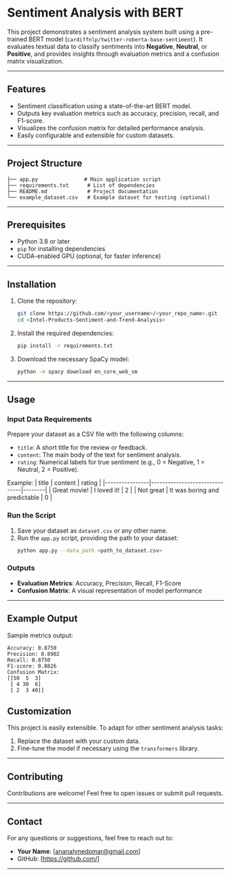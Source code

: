 # **Sentiment Analysis with BERT**

This project demonstrates a sentiment analysis system built using a pre-trained BERT model (`cardiffnlp/twitter-roberta-base-sentiment`). It evaluates textual data to classify sentiments into **Negative**, **Neutral**, or **Positive**, and provides insights through evaluation metrics and a confusion matrix visualization.

---

## **Features**
- Sentiment classification using a state-of-the-art BERT model.
- Outputs key evaluation metrics such as accuracy, precision, recall, and F1-score.
- Visualizes the confusion matrix for detailed performance analysis.
- Easily configurable and extensible for custom datasets.

---

## **Project Structure**
```
├── app.py               # Main application script
├── requirements.txt      # List of dependencies
├── README.md             # Project documentation
└── example_dataset.csv   # Example dataset for testing (optional)
```

---

## **Prerequisites**
- Python 3.8 or later
- `pip` for installing dependencies
- CUDA-enabled GPU (optional, for faster inference)

---

## **Installation**

1. Clone the repository:
    ```bash
    git clone https://github.com/<your_username>/<your_repo_name>.git
    cd <Intel-Products-Sentiment-and-Trend-Analysis>
    ```

2. Install the required dependencies:
    ```bash
    pip install -r requirements.txt
    ```

3. Download the necessary SpaCy model:
    ```bash
    python -m spacy download en_core_web_sm
    ```

---

## **Usage**

### **Input Data Requirements**
Prepare your dataset as a CSV file with the following columns:
- `title`: A short title for the review or feedback.
- `content`: The main body of the text for sentiment analysis.
- `rating`: Numerical labels for true sentiment (e.g., 0 = Negative, 1 = Neutral, 2 = Positive).

Example:
| title          | content                       | rating |
|----------------|-------------------------------|--------|
| Great movie!   | I loved it!                   | 2      |
| Not great      | It was boring and predictable | 0      |

### **Run the Script**

1. Save your dataset as `dataset.csv` or any other name.
2. Run the `app.py` script, providing the path to your dataset:
    ```bash
    python app.py --data_path <path_to_dataset.csv>
    ```

### **Outputs**
- **Evaluation Metrics**: Accuracy, Precision, Recall, F1-Score
- **Confusion Matrix**: A visual representation of model performance

---

## **Example Output**

Sample metrics output:
```
Accuracy: 0.8750
Precision: 0.8902
Recall: 0.8750
F1-score: 0.8826
Confusion Matrix:
[[50  5  3]
 [ 4 30  6]
 [ 2  3 40]]
```

## **Customization**
This project is easily extensible. To adapt for other sentiment analysis tasks:
1. Replace the dataset with your custom data.
2. Fine-tune the model if necessary using the `transformers` library.

---

## **Contributing**
Contributions are welcome! Feel free to open issues or submit pull requests.

---

## **Contact**
For any questions or suggestions, feel free to reach out to:
- **Your Name**: [ananahmedomar@gmail.com]
- GitHub: [https://github.com/<Anan651>]

---
